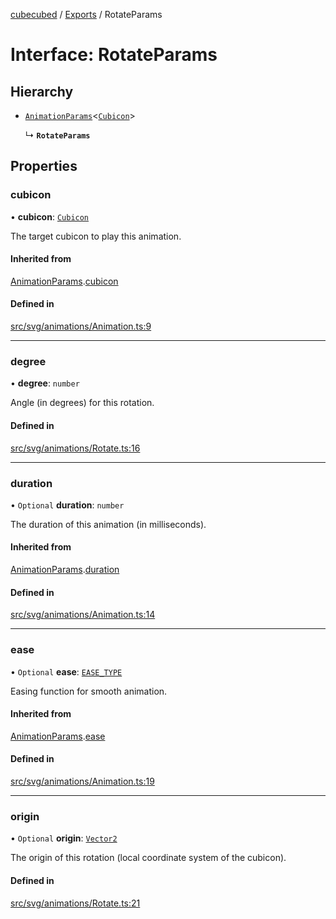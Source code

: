 [cubecubed](/reference/README.md) / [Exports](/reference/modules.md) / RotateParams

# Interface: RotateParams

## Hierarchy

- [`AnimationParams`](/reference/interfaces/AnimationParams.md)<[`Cubicon`](/reference/classes/Cubicon.md)\>

  ↳ **`RotateParams`**

## Properties

### cubicon

• **cubicon**: [`Cubicon`](/reference/classes/Cubicon.md)

The target cubicon to play this animation.

#### Inherited from

[AnimationParams](/reference/interfaces/AnimationParams.md).[cubicon](/reference/interfaces/AnimationParams.md#cubicon)

#### Defined in

[src/svg/animations/Animation.ts:9](https://github.com/imaphatduc/cubecubed/blob/0fd2007/src/svg/animations/Animation.ts#L9)

___

### degree

• **degree**: `number`

Angle (in degrees) for this rotation.

#### Defined in

[src/svg/animations/Rotate.ts:16](https://github.com/imaphatduc/cubecubed/blob/0fd2007/src/svg/animations/Rotate.ts#L16)

___

### duration

• `Optional` **duration**: `number`

The duration of this animation (in milliseconds).

#### Inherited from

[AnimationParams](/reference/interfaces/AnimationParams.md).[duration](/reference/interfaces/AnimationParams.md#duration)

#### Defined in

[src/svg/animations/Animation.ts:14](https://github.com/imaphatduc/cubecubed/blob/0fd2007/src/svg/animations/Animation.ts#L14)

___

### ease

• `Optional` **ease**: [`EASE_TYPE`](/reference/types/EASE_TYPE.md)

Easing function for smooth animation.

#### Inherited from

[AnimationParams](/reference/interfaces/AnimationParams.md).[ease](/reference/interfaces/AnimationParams.md#ease)

#### Defined in

[src/svg/animations/Animation.ts:19](https://github.com/imaphatduc/cubecubed/blob/0fd2007/src/svg/animations/Animation.ts#L19)

___

### origin

• `Optional` **origin**: [`Vector2`](/reference/classes/Vector2.md)

The origin of this rotation (local coordinate system of the cubicon).

#### Defined in

[src/svg/animations/Rotate.ts:21](https://github.com/imaphatduc/cubecubed/blob/0fd2007/src/svg/animations/Rotate.ts#L21)
